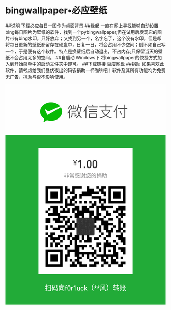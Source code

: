 ﻿# bingwallpaper•必应壁纸
##说明
 下载必应每日一图作为桌面背景
##缘起
一直在网上寻找能够自动设置bing每日图片为壁纸的软件，找到一个pybingwallpaper,但在试用后发现它的图片带有bing水印，只好放弃；又找到另一个，名字忘了，这个没有水印，但是却将每日更新的壁纸都留存在硬盘中，日复一日，将会占用不少空间；倒不如自己写一个，于是便有这个软件。特点是换壁纸后自动退出，不占内存;只保留当天的壁纸不会占用太多的空间。
##自启动
Windows下
将bingwallpaper的快捷方式加入到开始菜单中的启动文件夹中即可。
##下载链接
[百度网盘](http://pan.baidu.com/s/1o80iItO)
##捐助
如果喜欢此软件，请考虑给我们昼伏夜出的码农捐助一杯咖啡吧！软件及其所有功能均为免费无广告，捐助与否不影响使用。

![](https://github.com/f0r1uck/bingwallpaper/blob/f0r1uck-patch-1/wx.jpg?raw=true)     
